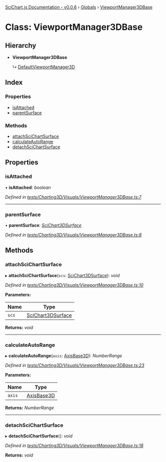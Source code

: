 [SciChart.js Documentation - v0.0.6](../README.md) › [Globals](../globals.md) › [ViewportManager3DBase](viewportmanager3dbase.md)

# Class: ViewportManager3DBase

## Hierarchy

* **ViewportManager3DBase**

  ↳ [DefaultViewportManager3D](defaultviewportmanager3d.md)

## Index

### Properties

* [isAttached](viewportmanager3dbase.md#isattached)
* [parentSurface](viewportmanager3dbase.md#parentsurface)

### Methods

* [attachSciChartSurface](viewportmanager3dbase.md#attachscichartsurface)
* [calculateAutoRange](viewportmanager3dbase.md#calculateautorange)
* [detachSciChartSurface](viewportmanager3dbase.md#detachscichartsurface)

## Properties

###  isAttached

• **isAttached**: *boolean*

*Defined in [tests/Charting3D/Visuals/ViewportManager3DBase.ts:7](https://github.com/ABTSoftware/SciChart.Dev/blob/272ab7fc7f/Web/src/SciChart/tests/Charting3D/Visuals/ViewportManager3DBase.ts#L7)*

___

###  parentSurface

• **parentSurface**: *[SciChart3DSurface](scichart3dsurface.md)*

*Defined in [tests/Charting3D/Visuals/ViewportManager3DBase.ts:8](https://github.com/ABTSoftware/SciChart.Dev/blob/272ab7fc7f/Web/src/SciChart/tests/Charting3D/Visuals/ViewportManager3DBase.ts#L8)*

## Methods

###  attachSciChartSurface

▸ **attachSciChartSurface**(`scs`: [SciChart3DSurface](scichart3dsurface.md)): *void*

*Defined in [tests/Charting3D/Visuals/ViewportManager3DBase.ts:10](https://github.com/ABTSoftware/SciChart.Dev/blob/272ab7fc7f/Web/src/SciChart/tests/Charting3D/Visuals/ViewportManager3DBase.ts#L10)*

**Parameters:**

Name | Type |
------ | ------ |
`scs` | [SciChart3DSurface](scichart3dsurface.md) |

**Returns:** *void*

___

###  calculateAutoRange

▸ **calculateAutoRange**(`axis`: [AxisBase3D](axisbase3d.md)): *NumberRange*

*Defined in [tests/Charting3D/Visuals/ViewportManager3DBase.ts:23](https://github.com/ABTSoftware/SciChart.Dev/blob/272ab7fc7f/Web/src/SciChart/tests/Charting3D/Visuals/ViewportManager3DBase.ts#L23)*

**Parameters:**

Name | Type |
------ | ------ |
`axis` | [AxisBase3D](axisbase3d.md) |

**Returns:** *NumberRange*

___

###  detachSciChartSurface

▸ **detachSciChartSurface**(): *void*

*Defined in [tests/Charting3D/Visuals/ViewportManager3DBase.ts:18](https://github.com/ABTSoftware/SciChart.Dev/blob/272ab7fc7f/Web/src/SciChart/tests/Charting3D/Visuals/ViewportManager3DBase.ts#L18)*

**Returns:** *void*
